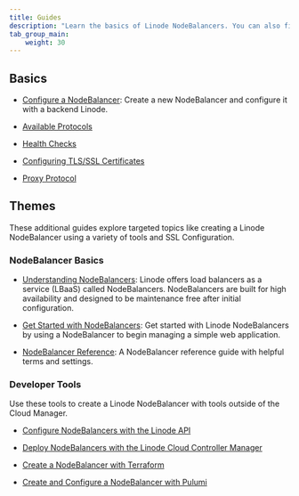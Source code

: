```yaml
---
title: Guides
description: "Learn the basics of Linode NodeBalancers. You can also find guides on using Developer Tools to create and manage Linode NodeBalancers."
tab_group_main:
    weight: 30
---
```


## Basics

- [Configure a NodeBalancer](/docs/products/networking/nodebalancers/guides/configure/): Create a new NodeBalancer and configure it with a backend Linode.

- [Available Protocols](/docs/products/networking/nodebalancers/guides/protocol/)

- [Health Checks](/docs/products/networking/nodebalancers/guides/health-checks/)

- [Configuring TLS/SSL Certificates](/docs/products/networking/nodebalancers/guides/ssl-configuration/)

- [Proxy Protocol](/docs/products/networking/nodebalancers/guides/proxy-protocol/)

## Themes

These additional guides explore targeted topics like creating a Linode NodeBalancer using a variety of tools and SSL Configuration.

### NodeBalancer Basics

- [Understanding NodeBalancers](/docs/guides/what-are-nodebalancers/): Linode offers load balancers as a service (LBaaS) called NodeBalancers. NodeBalancers are built for high availability and designed to be maintenance free after initial configuration.

- [Get Started with NodeBalancers](/docs/guides/getting-started-with-nodebalancers/): Get started with Linode NodeBalancers by using a NodeBalancer to begin managing a simple web application.

- [NodeBalancer Reference](/docs/guides/nodebalancer-reference-guide/): A NodeBalancer reference guide with helpful terms and settings.

### Developer Tools

Use these tools to create a Linode NodeBalancer with tools outside of the Cloud Manager.

- [Configure NodeBalancers with the Linode API](/docs/guides/nodebalancers/)

- [Deploy NodeBalancers with the Linode Cloud Controller Manager](/docs/guides/getting-started-with-load-balancing-on-a-lke-cluster/)

- [Create a NodeBalancer with Terraform](/docs/guides/create-a-nodebalancer-with-terraform/)

- [Create and Configure a NodeBalancer with Pulumi](/docs/applications/configuration-management/deploy-in-code-with-pulumi/#create-and-configure-a-nodebalancer)
